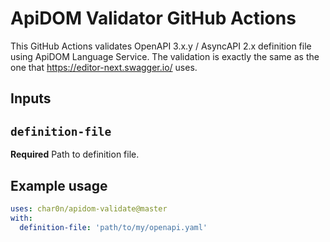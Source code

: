 # ApiDOM Validator GitHub Actions

This GitHub Actions validates OpenAPI 3.x.y / AsyncAPI 2.x definition file using ApiDOM Language Service.
The validation is exactly the same as the one that https://editor-next.swagger.io/ uses.

## Inputs

## `definition-file`

**Required** Path to definition file.


## Example usage

```yaml
uses: char0n/apidom-validate@master
with:
  definition-file: 'path/to/my/openapi.yaml'
```
